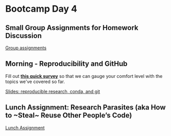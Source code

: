 # Bootcamp Day 4

## Small Group Assignments for Homework Discussion

[Group assignments](https://github.com/bxlab/cmdb-quantbio/blob/main/resources/small_group_assignments/small_group_day3_evening.md)

## Morning - Reproducibility and GitHub

Fill out **[this quick survey](https://forms.gle/RrSWEn1ZAM9P4aSWA)** so that we can gauge your comfort level with the topics we've covered so far.

[Slides: reproducible research, conda, and git](https://docs.google.com/presentation/d/17WPtDhfMPvVYyd0VJPk0qSuAudoJJbfqZnC9_8vDfn4/edit)

<!--
[Zoom recording of lecture]()
-->

## Lunch Assignment: Research Parasites (aka How to ~Steal~ Reuse Other People’s Code)

[Lunch Assignment](https://bxlab.github.io/cmdb-quantbio/assignments/bootcamp/research_parasites_reuse_code/assignment/)

<!--

## Small Group Assignments for Lunch Assignment Discussion

[Small group assignments for discussion of lunch exercises]()


## Afternoon - Random Simulations

Computational Learning Objectives
-

Biological and Bioinformatic Analysis Learning Objectives
-

[Lecture Notes]()

[Scripts used in livecoding]()

[Zoom recording of lecture]()


## Homework Assignment: Visualizing Simulation Results and Power

[Homework Assignment](https://bxlab.github.io/cmdb-quantbio/assignments/bootcamp/random_simulation_visualization/assignment)

## Daily Reflection

Please fill out [this google form](https://forms.gle/kPy6BiZDb9SQfSsW7) this evening after class. -->
